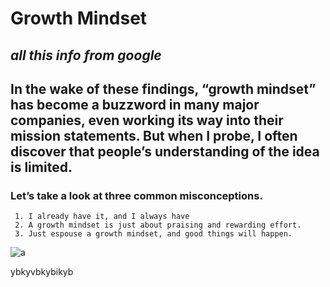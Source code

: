 # **Growth Mindset**

##  *all this info from google*

## In the wake of these findings, “growth mindset” has become a buzzword in many major companies, even working its way into their mission statements. But when I probe, I often discover that people’s understanding of the idea is limited.



###  Let’s take a look at three common misconceptions.
     1. I already have it, and I always have
     2. A growth mindset is just about praising and rewarding effort.
     3. Just espouse a growth mindset, and good things will happen.

![a](https://tofasakademi.com/wp-content/uploads/2019/06/growth-mindset3.png)


ybkyvbkybikyb